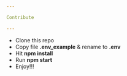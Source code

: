 ```yaml
---

Contribute

---
```


- Clone this repo
- Copy file **.env_example** & rename to **.env**
- Hit **npm install**
- Run **npm start**
- Enjoy!!!
